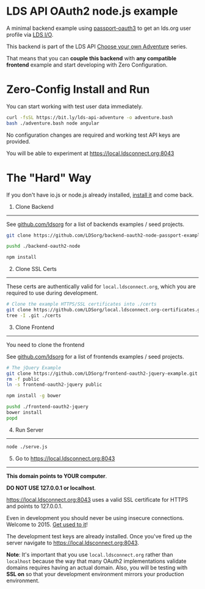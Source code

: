 # LDS API OAuth2 node.js example

A minimal backend example using [passport-oauth3](https://github.com/OAuth3/node-passport-oauth3)
to get an lds.org user profile via [LDS I/O](https://lds.io).

This backend is part of the LDS API
[Choose your own Adventure](https://github.com/LDSorg/choose-your-own-adventure) series.

That means that you can **couple this backend** with **any compatible frontend** example and start
developing with Zero Configuration.

Zero-Config Install and Run
================

You can start working with test user data immediately.

```bash
curl -fsSL https://bit.ly/lds-api-adventure -o adventure.bash
bash ./adventure.bash node angular
```

No configuration changes are required and working test API keys are provided.

You will be able to experiment at <https://local.ldsconnect.org:8043>

The "Hard" Way
==============

If you don't have io.js or node.js already installed,
[install it](https://github.com/coolaj86/iojs-install-script) and come back.

1. Clone Backend
----------------

See [github.com/ldsorg](https://github.com/ldsorg?query=backend-) for a list of backends examples / seed projects.

```bash
git clone https://github.com/LDSorg/backend-oauth2-node-passport-example.git ./backend-oauth2-node

pushd ./backend-oauth2-node

npm install
```

2. Clone SSL Certs
------------------

These certs are authentically valid for `local.ldsconnect.org`, which you are required to use during development.

```bash
# Clone the example HTTPS/SSL certificates into ./certs
git clone https://github.com/LDSorg/local.ldsconnect.org-certificates.git ./certs
tree -I .git ./certs
```

3. Clone Frontend
-----------------

You need to clone the frontend 

See [github.com/ldsorg](https://github.com/ldsorg?query=frontend-) for a list of frontends examples / seed projects.

```bash
# The jQuery Example
git clone https://github.com/LDSorg/frontend-oauth2-jquery-example.git ./frontend-oauth2-jquery
rm -f public
ln -s frontend-oauth2-jquery public
```

```bash
npm install -g bower

pushd ./frontend-oauth2-jquery
bower install
popd
```

4. Run Server
-------------

```bash
node ./serve.js
```

5. Go to <https://local.ldsconnect.org:8043>
----------

**This domain points to YOUR computer**.

**DO NOT USE 127.0.0.1 or localhost**.

<https://local.ldsconnect.org:8043> uses a valid SSL certificate for
HTTPS and points to 127.0.0.1.

Even in development you should never be using insecure connections.
Welcome to 2015. [Get used to it](https://letsencrypt.org)!

The development test keys are already installed. Once you've fired up the
server navigate to <https://local.ldsconnect.org:8043>.

**Note**:
It's important that you use `local.ldsconnect.org` rather than `localhost`
because the way that many OAuth2 implementations validate domains requires
having an actual domain. Also, you will be testing with **SSL on** so that
your development environment mirrors your production environment.
